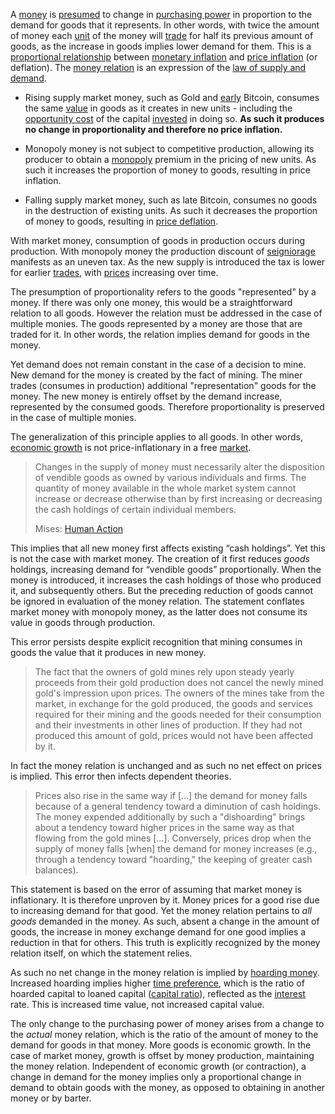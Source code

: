 A [money](Money-Taxonomy) is [presumed](https://mises.org/library/man-economy-and-state-power-and-market/html/p/1107) to change in [purchasing power](https://en.wikipedia.org/wiki/Purchasing_power) in proportion to the demand for goods that it represents. In other words, with twice the amount of money each [unit](Glossary#unit) of the money will [trade](Glossary#trade) for half its previous amount of goods, as the increase in goods implies lower demand for them. This is a [proportional relationship](https://en.wikipedia.org/wiki/Proportionality_(mathematics)) between [monetary inflation](https://en.wikipedia.org/wiki/Monetary_inflation) and [price inflation](https://en.wikipedia.org/wiki/Inflation) (or deflation). The [money relation](https://mises.org/library/human-action-0/html/pp/778) is an expression of the [law of supply and demand](https://en.m.wikipedia.org/wiki/Supply_and_demand).

* Rising supply market money, such as Gold and [early](Glossary#subsidy) Bitcoin, consumes the same [value](Glossary#value) in goods as it creates in new units - including the [opportunity cost](https://en.wikipedia.org/wiki/Opportunity_cost) of the capital [invested](Glossary#lend) in doing so. **As such it produces no change in proportionality and therefore no price inflation.**

* Monopoly money is not subject to competitive production, allowing its producer to obtain a [monopoly](https://mises.org/library/man-economy-and-state-power-and-market/html/pp/1054) premium in the pricing of new units. As such it increases the proportion of money to goods, resulting in price inflation.

* Falling supply market money, such as late Bitcoin, consumes no goods in the destruction of existing units. As such it decreases the proportion of money to goods, resulting in [price deflation](https://en.wikipedia.org/wiki/Deflation).

With market money, consumption of goods in production occurs during production. With monopoly money the production discount of [seigniorage](https://en.wikipedia.org/wiki/Seigniorage) manifests as an uneven tax. As the new supply is introduced the tax is lower for earlier [trades](Glossary#trade), with [prices](Glossary#price) increasing over time.

The presumption of proportionality refers to the goods "represented" by a money. If there was only one money, this would be a straightforward relation to all goods. However the relation must be addressed in the case of multiple monies. The goods represented by a money are those that are traded for it. In other words, the relation implies demand for goods in the money.

Yet demand does not remain constant in the case of a decision to mine. New demand for the money is created by the fact of mining. The miner trades (consumes in production) additional "representation" goods for the money. The new money is entirely offset by the demand increase, represented by the consumed goods. Therefore proportionality is preserved in the case of multiple monies.

The generalization of this principle applies to all goods. In other words, [economic growth](Depreciation-Principle) is not price-inflationary in a free [market](Glossary#market).

> Changes in the supply of money must necessarily alter the disposition of vendible goods as owned by various individuals and firms. The quantity of money available in the whole market system cannot increase or decrease otherwise than by first increasing or decreasing the cash holdings of certain individual members.
>
> Mises: [Human Action](https://mises.org/library/human-action-0/html/pp/778)

This implies that all new money first affects existing “cash holdings”. Yet this is not the case with market money. The creation of it first reduces *goods* holdings, increasing demand for “vendible goods” proportionally. When the money is introduced, it increases the cash holdings of those who produced it, and subsequently others. But the preceding reduction of goods cannot be ignored in evaluation of the money relation. The statement conflates market money with monopoly money, as the latter does not consume its value in goods through production.

This error persists despite explicit recognition that mining consumes in goods the value that it produces in new money.

> The fact that the owners of gold mines rely upon steady yearly proceeds from their gold production does not cancel the newly mined gold's impression upon prices. The owners of the mines take from the market, in exchange for the gold produced, the goods and services required for their mining and the goods needed for their consumption and their investments in other lines of production. If they had not produced this amount of gold, prices would not have been affected by it.

In fact the money relation is unchanged and as such no net effect on prices is implied. This error then infects dependent theories.

> Prices also rise in the same way if [...] the demand for money falls because of a general tendency toward a diminution of cash holdings. The money expended additionally by such a "dishoarding" brings about a tendency toward higher prices in the same way as that flowing from the gold mines [...]. Conversely, prices drop when the supply of money falls [when] the demand for money increases (e.g., through a tendency toward "hoarding," the keeping of greater cash balances).

This statement is based on the error of assuming that market money is inflationary. It is therefore unproven by it. Money prices for a good rise due to increasing demand for that good. Yet the money relation pertains to *all goods* demanded in the money. As such, absent a change in the amount of goods, the increase in money exchange demand for one good implies a reduction in that for others. This truth is explicitly recognized by the money relation itself, on which the statement relies.

As such no net change in the money relation is implied by [hoarding money](Hoarding-Fallacy). Increased hoarding implies higher [time preference](Time-Preference), which is the ratio of hoarded capital to loaned capital ([capital ratio](Savings-Relation)), reflected as the [interest](Glossary#interest) rate. This is increased time value, not increased capital value.

The only change to the purchasing power of money arises from a change to the *actual* money relation, which is the ratio of the amount of money to the demand for goods in that money. More goods is economic growth. In the case of market money, growth is offset by money production, maintaining the money relation. Independent of economic growth (or contraction), a change in demand for the money implies only a proportional change in demand to obtain goods with the money, as opposed to obtaining in another money or by barter.
